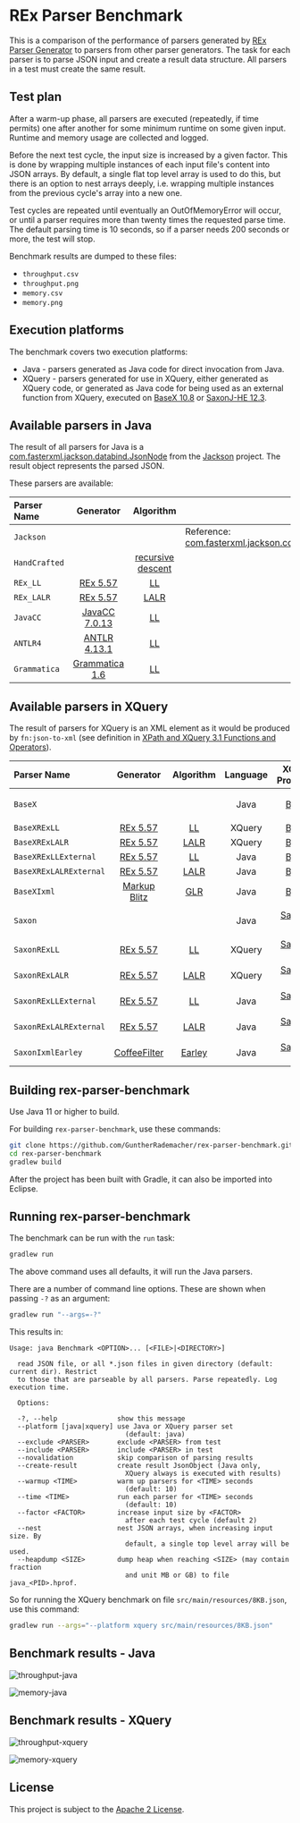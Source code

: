 # REx Parser Benchmark

This is a comparison of the performance of parsers generated by [REx Parser Generator](https://www.bottlecaps.de/rex) to parsers from other parser generators. The task for each parser is to parse JSON input and create a result data structure. All parsers in a test must create the same result.

## Test plan
After a warm-up phase, all parsers are executed (repeatedly, if time permits) one after another for some minimum runtime on some given input. Runtime and memory usage are collected and logged. 

Before the next test cycle, the input size is increased by a given factor. This is done by wrapping multiple instances of each input file's content into JSON arrays. By default, a single flat top level array is used to do this, but there is an option to nest arrays deeply, i.e. wrapping multiple instances from the previous cycle's array into a new one.

Test cycles are repeated until eventually an OutOfMemoryError will occur, or until a parser requires more than twenty times the requested parse time. The default parsing time is 10 seconds, so if a parser needs 200 seconds or more, the test will stop.

Benchmark results are dumped to these files:
* `throughput.csv`
* `throughput.png`
* `memory.csv`
* `memory.png`

## Execution platforms

The benchmark covers two execution platforms:
* Java - parsers generated as Java code for direct invocation from Java.
* XQuery - parsers generated for use in XQuery, either generated as XQuery code, or generated as Java code for being used as an external function from XQuery, executed on [BaseX 10.8][BaseX] or [SaxonJ-HE 12.3][SaxonJ-HE].


## Available parsers in Java

The result of all parsers for Java is a [com.fasterxml.jackson.databind.JsonNode](http://fasterxml.github.io/jackson-databind/javadoc/2.14/com/fasterxml/jackson/databind/JsonNode.html) from the [Jackson](https://github.com/FasterXML/jackson) project. The result object represents the parsed JSON. 

These parsers are available:

| Parser Name   | Generator                    | Algorithm               |                                                        |
| :------------ | :--------------------------: | :---------------------: | :----------------------------------------------------- |
| `Jackson`     |                              |                         | Reference: [com.fasterxml.jackson.core.JsonParser][JP] |
| `HandCrafted` |                              | [recursive descent][RD] |                                                        |
| `REx_LL`      | [REx 5.57][Rex]              | [LL][LL]                |                                                        |
| `REx_LALR`    | [REx 5.57][Rex]              | [LALR][LALR]            |                                                        |
| `JavaCC`      | [JavaCC 7.0.13][JavaCC]      | [LL][LL]                |                                                        |
| `ANTLR4`      | [ANTLR 4.13.1][ANTLR4]       | [LL][LL]                |                                                        |
| `Grammatica`  | [Grammatica 1.6][Grammatica] | [LL][LL]                |                                                        |

## Available parsers in XQuery
The result of parsers for XQuery is an XML element as it would be produced by `fn:json-to-xml` (see definition in [XPath and XQuery 3.1 Functions and Operators](https://www.w3.org/TR/xpath-functions-31/#func-json-to-xml)).

| Parser Name            | Generator          | Algorithm        | Language | XQuery Processor       |                                   |
| :--------------------- | :----------------: | :--------------: | :------: | :--------------------: | :-------------------------------- |
| `BaseX`                |                    |                  | Java     | [BaseX][BaseX]         | Reference: [`fn:json-to-xml`][fn] |
| `BaseXRExLL`           | [REx 5.57][Rex]    | [LL][LL]         | XQuery   | [BaseX][BaseX]         |                                   |
| `BaseXRExLALR`         | [REx 5.57][Rex]    | [LALR][LALR]     | XQuery   | [BaseX][BaseX]         |                                   |
| `BaseXRExLLExternal`   | [REx 5.57][Rex]    | [LL][LL]         | Java     | [BaseX][BaseX]         |                                   |
| `BaseXRExLALRExternal` | [REx 5.57][Rex]    | [LALR][LALR]     | Java     | [BaseX][BaseX]         |                                   |
| `BaseXIxml`            | [Markup Blitz][MB] | [GLR][GLR]       | Java     | [BaseX][BaseX]         |                                   |
| `Saxon`                |                    |                  | Java     | [SaxonJ-HE][SaxonJ-HE] | Reference: [`fn:json-to-xml`][fn] |
| `SaxonRExLL`           | [REx 5.57][Rex]    | [LL][LL]         | XQuery   | [SaxonJ-HE][SaxonJ-HE] |                                   |
| `SaxonRExLALR`         | [REx 5.57][Rex]    | [LALR][LALR]     | XQuery   | [SaxonJ-HE][SaxonJ-HE] |                                   |
| `SaxonRExLLExternal`   | [REx 5.57][Rex]    | [LL][LL]         | Java     | [SaxonJ-HE][SaxonJ-HE] |                                   |
| `SaxonRExLALRExternal` | [REx 5.57][Rex]    | [LALR][LALR]     | Java     | [SaxonJ-HE][SaxonJ-HE] |                                   |
| `SaxonIxmlEarley`      | [CoffeeFilter][CF] | [Earley][Earley] | Java     | [SaxonJ-HE][SaxonJ-HE] |                                   |
<!-- disabled, waiting for https://github.com/nineml/nineml/issues/42 fix to be release (not in 3.2.6)
| `SaxonIxmlGLL`         | [CoffeeFilter][CF] | [GLL][GLL]       | Java     | [SaxonJ-HE][SaxonJ-HE] |                                   |
-->

## Building rex-parser-benchmark

Use Java 11 or higher to build.

For building `rex-parser-benchmark`, use these commands:

```sh
git clone https://github.com/GuntherRademacher/rex-parser-benchmark.git
cd rex-parser-benchmark 
gradlew build
```

After the project has been built with Gradle, it can also be imported into Eclipse.

## Running rex-parser-benchmark

The benchmark can be run with the `run` task:

```sh
gradlew run
```

The above command uses all defaults, it will run the Java parsers.

There are a number of command line options. These are shown when passing `-?` as an argument:

```sh
gradlew run "--args=-?"
```

This results in:

```log
Usage: java Benchmark <OPTION>... [<FILE>|<DIRECTORY>]

  read JSON file, or all *.json files in given directory (default: current dir). Restrict
  to those that are parseable by all parsers. Parse repeatedly. Log execution time.

  Options:

  -?, --help               show this message
  --platform [java|xquery] use Java or XQuery parser set
                             (default: java)
  --exclude <PARSER>       exclude <PARSER> from test
  --include <PARSER>       include <PARSER> in test
  --novalidation           skip comparison of parsing results
  --create-result          create result JsonObject (Java only,
                             XQuery always is executed with results)
  --warmup <TIME>          warm up parsers for <TIME> seconds
                             (default: 10)
  --time <TIME>            run each parser for <TIME> seconds
                             (default: 10)
  --factor <FACTOR>        increase input size by <FACTOR>
                             after each test cycle (default 2)
  --nest                   nest JSON arrays, when increasing input size. By
                             default, a single top level array will be used.
  --heapdump <SIZE>        dump heap when reaching <SIZE> (may contain fraction
                             and unit MB or GB) to file java_<PID>.hprof.
```

So for running the XQuery benchmark on file `src/main/resources/8KB.json`, use this command:

```sh
gradlew run --args="--platform xquery src/main/resources/8KB.json"
```

## Benchmark results - Java

![throughput-java](throughput-java.png)

![memory-java](memory-java.png)

## Benchmark results - XQuery

![throughput-xquery](throughput-xquery.png)

![memory-xquery](memory-xquery.png)

## License

This project is subject to the [Apache 2 License][ASL].

[ASL]: http://www.apache.org/licenses/LICENSE-2.0
[REx]: https://www.bottlecaps.de/rex
[MB]: https://github.com/GuntherRademacher/markup-blitz
[LL]: https://en.wikipedia.org/wiki/LL_parser
[GLL]: https://www.cs.rhul.ac.uk/research/languages/csle/GLLparsers.html
[GLR]: https://en.wikipedia.org/wiki/GLR_parser
[LALR]: https://en.wikipedia.org/wiki/LALR_parser
[BaseX]: https://basex.org/
[fn]: https://www.w3.org/TR/xpath-functions-31/#func-json-to-xml
[SaxonJ-HE]: https://www.saxonica.com/products/products.xml
[Earley]: https://en.wikipedia.org/wiki/Earley_parser
[CF]: https://github.com/nineml/coffeefilter   
[RD]: https://en.wikipedia.org/wiki/Recursive_descent_parser
[JavaCC]: https://javacc.github.io/javacc/
[ANTLR4]: https://www.antlr.org/
[Grammatica]: https://grammatica.percederberg.net/
[JP]: http://fasterxml.github.io/jackson-core/javadoc/2.14/com/fasterxml/jackson/core/JsonParser.html
